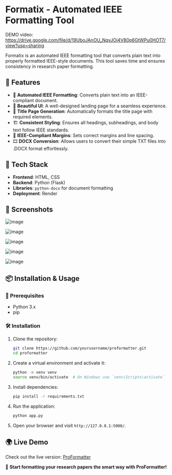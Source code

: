 # Formatix - Automated IEEE Formatting Tool
DEMO video: https://drive.google.com/file/d/19UboJAnOU_NqvJOj4V80p6GtWPu0HOT7/view?usp=sharing


Formatix is an automated IEEE formatting tool that converts plain text into properly formatted IEEE-style documents. This tool saves time and ensures consistency in research paper formatting.

## 🚀 Features

- 📄 **Automated IEEE Formatting**: Converts plain text into an IEEE-compliant document.
- 🎨 **Beautiful UI**: A well-designed landing page for a seamless experience.
- 📑 **Title Page Generation**: Automatically formats the title page with required elements.
- 🏗 **Consistent Styling**: Ensures all headings, subheadings, and body text follow IEEE standards.
- 📏 **IEEE-Compliant Margins**: Sets correct margins and line spacing.
- 🎞 **DOCX Conversion**: Allows users to convert their simple TXT files into .DOCX format effortlessly.
  
## 🔧 Tech Stack

- **Frontend**: HTML, CSS 
- **Backend**: Python (Flask)
- **Libraries**: `python-docx` for document formatting
- **Deployment**: Render

## 📸 Screenshots
![image](https://github.com/user-attachments/assets/e999038d-c5db-477d-b8fe-730abbc0b8f3)

![image](https://github.com/user-attachments/assets/dced677d-996b-4862-8995-469985569cb1)

![image](https://github.com/user-attachments/assets/38e3cab7-9c1d-45b5-91ce-63c5726d0e1c)

![image](https://github.com/user-attachments/assets/161572ff-7d1e-4c44-8a44-7d4c88a1c409)

![image](https://github.com/user-attachments/assets/c44e2e52-7e2f-4686-9a7a-52e888d2cc91)



## 📦 Installation & Usage

### 🔨 Prerequisites

- Python 3.x
- pip

### 🛠 Installation

1. Clone the repository:
   ```bash
   git clone https://github.com/yourusername/proformatter.git
   cd proformatter
   ```

2. Create a virtual environment and activate it:
   ```bash
   python -m venv venv
   source venv/bin/activate  # On Windows use `venv\Scripts\activate`
   ```

3. Install dependencies:
   ```bash
   pip install -r requirements.txt
   ```

4. Run the application:
   ```bash
   python app.py
   ```

5. Open your browser and visit `http://127.0.0.1:5000/`.

## 🌍 Live Demo

Check out the live version: [ProFormatter](https://proformatter.onrender.com/)



🚀 **Start formatting your research papers the smart way with ProFormatter!**
